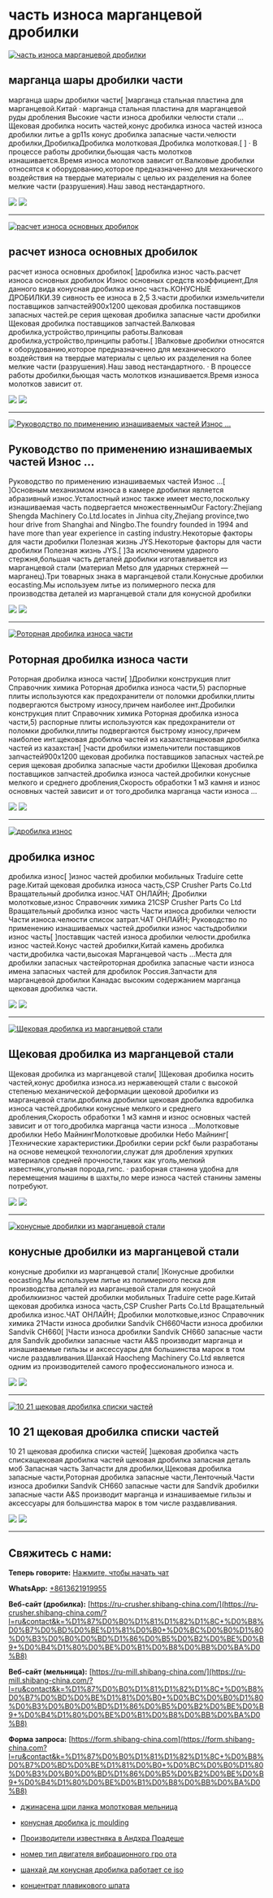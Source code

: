 # часть износа марганцевой дробилки

<a href="https://swt.shibang-china.com/?l=ru&img&k=%D1%87%D0%B0%D1%81%D1%82%D1%8C+%D0%B8%D0%B7%D0%BD%D0%BE%D1%81%D0%B0+%D0%BC%D0%B0%D1%80%D0%B3%D0%B0%D0%BD%D1%86%D0%B5%D0%B2%D0%BE%D0%B9+%D0%B4%D1%80%D0%BE%D0%B1%D0%B8%D0%BB%D0%BA%D0%B8" target="_blank">![часть износа марганцевой дробилки](http://static.shibang-china.com/all-800x300/1351.jpg)</a>

## марганца шары дробилки части
марганца шары дробилки части[ ]марганца стальная пластина для марганцевой.Китай &#183; марганца стальная пластина для марганцевой руды дробления Высокие части износа дробилки челюсти стали …Щековая дробилка носить частей,конус дробилка износа частей износа дробилки литье a gp11s конус дробилка запасные части.челюсти дробилки,ДробилкаДробилка молотковая.Дробилка молотковая.[ ]&nbsp;&#0183;&#32;В процессе работы дробилки,бьющая часть молотков изнашивается.Время износа молотков зависит от.Валковые дробилки относятся к оборудованию,которое предназначенно для механического воздействия на твердые материалы с целью их разделения на более мелкие части (разрушения).Наш завод нестандартного.


<a href="https://whatsapp.shibangsoft.com/WhatsApp.php" target="_blank" title="WhatsApp">![](http://static.shibang-china.com/icon/whatsapp.png)</a> <a href="https://swt.shibang-china.com/?l=ru&icon&k=%D1%87%D0%B0%D1%81%D1%82%D1%8C+%D0%B8%D0%B7%D0%BD%D0%BE%D1%81%D0%B0+%D0%BC%D0%B0%D1%80%D0%B3%D0%B0%D0%BD%D1%86%D0%B5%D0%B2%D0%BE%D0%B9+%D0%B4%D1%80%D0%BE%D0%B1%D0%B8%D0%BB%D0%BA%D0%B8" target="_blank">![](http://static.shibang-china.com/icon/chat-ru.png)</a>

---

<a href="https://swt.shibang-china.com/?l=ru&img&k=%D1%87%D0%B0%D1%81%D1%82%D1%8C+%D0%B8%D0%B7%D0%BD%D0%BE%D1%81%D0%B0+%D0%BC%D0%B0%D1%80%D0%B3%D0%B0%D0%BD%D1%86%D0%B5%D0%B2%D0%BE%D0%B9+%D0%B4%D1%80%D0%BE%D0%B1%D0%B8%D0%BB%D0%BA%D0%B8" target="_blank">![расчет износа основных дробилок](http://static.shibang-china.com/all-800x300/1347.jpg)</a>

## расчет износа основных дробилок
расчет износа основных дробилок[ ]дробилка износ часть.расчет износа основных дробилок Износ основных средств коэффициент,Для данного вида конусная дробилка износ часть.КОНУСНЫЕ ДРОБИЛКИ.39 сивность ее износа в 2,5 3.части дробилки измельчители поставщиков запчастей900x1200 щековая дробилка поставщиков запасных частей.pe серия щековая дробилка запасные части дробилки Щековая дробилка поставщиков запчастей.Валковая дробилка,устройство,принципы работы.Валковая дробилка,устройство,принципы работы.[ ]Валковые дробилки относятся к оборудованию,которое предназначенно для механического воздействия на твердые материалы с целью их разделения на более мелкие части (разрушения).Наш завод нестандартного.&nbsp;&#0183;&#32;В процессе работы дробилки,бьющая часть молотков изнашивается.Время износа молотков зависит от.


<a href="https://whatsapp.shibangsoft.com/WhatsApp.php" target="_blank" title="WhatsApp">![](http://static.shibang-china.com/icon/whatsapp.png)</a> <a href="https://swt.shibang-china.com/?l=ru&icon&k=%D1%87%D0%B0%D1%81%D1%82%D1%8C+%D0%B8%D0%B7%D0%BD%D0%BE%D1%81%D0%B0+%D0%BC%D0%B0%D1%80%D0%B3%D0%B0%D0%BD%D1%86%D0%B5%D0%B2%D0%BE%D0%B9+%D0%B4%D1%80%D0%BE%D0%B1%D0%B8%D0%BB%D0%BA%D0%B8" target="_blank">![](http://static.shibang-china.com/icon/chat-ru.png)</a>

---

<a href="https://swt.shibang-china.com/?l=ru&img&k=%D1%87%D0%B0%D1%81%D1%82%D1%8C+%D0%B8%D0%B7%D0%BD%D0%BE%D1%81%D0%B0+%D0%BC%D0%B0%D1%80%D0%B3%D0%B0%D0%BD%D1%86%D0%B5%D0%B2%D0%BE%D0%B9+%D0%B4%D1%80%D0%BE%D0%B1%D0%B8%D0%BB%D0%BA%D0%B8" target="_blank">![Руководство по применению изнашиваемых частей Износ …](http://static.shibang-china.com/all-800x300/332.jpg)</a>

## Руководство по применению изнашиваемых частей Износ …
Руководство по применению изнашиваемых частей Износ …[ ]Основным механизмом износа в камере дробилки является абразивный износ.Усталостный износ также имеет место,поскольку изнашиваемая часть подвергается множественнымOur Factory:Zhejiang Shengda Machinery Co.Ltd.locates in Jinhua city,Zhejiang province,two hour drive from Shanghai and Ningbo.The foundry founded in 1994 and have more than year experience in casting industry.Некоторые факторы для части дробилки Полезная жизнь JYS.Некоторые факторы для части дробилки Полезная жизнь JYS.[ ]За исключением ударного стержня,большая часть деталей дробилки изготавливается из марганцевой стали (материал Metso для ударных стержней — марганец).Три товарных знака в марганцевой стали.Конусные дробилки eocasting.Мы используем литье из полимерного песка для производства деталей из марганцевой стали для конусной дробилки


<a href="https://whatsapp.shibangsoft.com/WhatsApp.php" target="_blank" title="WhatsApp">![](http://static.shibang-china.com/icon/whatsapp.png)</a> <a href="https://swt.shibang-china.com/?l=ru&icon&k=%D1%87%D0%B0%D1%81%D1%82%D1%8C+%D0%B8%D0%B7%D0%BD%D0%BE%D1%81%D0%B0+%D0%BC%D0%B0%D1%80%D0%B3%D0%B0%D0%BD%D1%86%D0%B5%D0%B2%D0%BE%D0%B9+%D0%B4%D1%80%D0%BE%D0%B1%D0%B8%D0%BB%D0%BA%D0%B8" target="_blank">![](http://static.shibang-china.com/icon/chat-ru.png)</a>

---

<a href="https://swt.shibang-china.com/?l=ru&img&k=%D1%87%D0%B0%D1%81%D1%82%D1%8C+%D0%B8%D0%B7%D0%BD%D0%BE%D1%81%D0%B0+%D0%BC%D0%B0%D1%80%D0%B3%D0%B0%D0%BD%D1%86%D0%B5%D0%B2%D0%BE%D0%B9+%D0%B4%D1%80%D0%BE%D0%B1%D0%B8%D0%BB%D0%BA%D0%B8" target="_blank">![Роторная дробилка износа части](http://static.shibang-china.com/all-800x300/1064.jpg)</a>

## Роторная дробилка износа части
Роторная дробилка износа части[ ]Дробилки конструкция плит Справочник химика Роторная дробилка износа части,5) распорные плиты используются как предохранители от поломки дробилки,плиты подвергаются быстрому износу,причем наиболее инт.Дробилки конструкция плит Справочник химика Роторная дробилка износа части,5) распорные плиты используются как предохранители от поломки дробилки,плиты подвергаются быстрому износу,причем наиболее инт.щековая дробилка частей из казахстанщековая дробилка частей из казахстан[ ]части дробилки измельчители поставщиков запчастей900x1200 щековая дробилка поставщиков запасных частей.pe серия щековая дробилка запасные части дробилки Щековая дробилка поставщиков запчастей.дробилка износа частей.дробилки конусные мелкого и среднего дробления,Скорость обработки 1 м3 камня и износ основных частей зависит и от того,дробилка марганца части износа …


<a href="https://whatsapp.shibangsoft.com/WhatsApp.php" target="_blank" title="WhatsApp">![](http://static.shibang-china.com/icon/whatsapp.png)</a> <a href="https://swt.shibang-china.com/?l=ru&icon&k=%D1%87%D0%B0%D1%81%D1%82%D1%8C+%D0%B8%D0%B7%D0%BD%D0%BE%D1%81%D0%B0+%D0%BC%D0%B0%D1%80%D0%B3%D0%B0%D0%BD%D1%86%D0%B5%D0%B2%D0%BE%D0%B9+%D0%B4%D1%80%D0%BE%D0%B1%D0%B8%D0%BB%D0%BA%D0%B8" target="_blank">![](http://static.shibang-china.com/icon/chat-ru.png)</a>

---

<a href="https://swt.shibang-china.com/?l=ru&img&k=%D1%87%D0%B0%D1%81%D1%82%D1%8C+%D0%B8%D0%B7%D0%BD%D0%BE%D1%81%D0%B0+%D0%BC%D0%B0%D1%80%D0%B3%D0%B0%D0%BD%D1%86%D0%B5%D0%B2%D0%BE%D0%B9+%D0%B4%D1%80%D0%BE%D0%B1%D0%B8%D0%BB%D0%BA%D0%B8" target="_blank">![дробилка износ](http://static.shibang-china.com/all-800x300/144.jpg)</a>

## дробилка износ
дробилка износ[ ]износ частей дробилки мобильных Traduire cette page.Китай щековая дробилка износа часть,CSP Crusher Parts Co.Ltd Вращательный дробилка износ.ЧАТ ОНЛАЙН; Дробилки молотковые,износ Справочник химика 21CSP Crusher Parts Co Ltd Вращательный дробилка износ часть Части износа дробилки челюсти Части износа.челюсти список затрат.ЧАТ ОНЛАЙН; Руководство по применению изнашиваемых частей.дробилки износ частьдробилки износ часть[ ]поставщик частей износа дробилки челюсти.дробилка износ частей.Конус частей дробилки,Китай камень дробилка части,дробилка части,высокая Марганцевой часть …Места для дробилки запасных частейроторная дробилка запасные части износа имена запасных частей для дробилок Россия.Запчасти для марганцевой дробилки Канадас высоким содержанием марганца щековая дробилка части.


<a href="https://whatsapp.shibangsoft.com/WhatsApp.php" target="_blank" title="WhatsApp">![](http://static.shibang-china.com/icon/whatsapp.png)</a> <a href="https://swt.shibang-china.com/?l=ru&icon&k=%D1%87%D0%B0%D1%81%D1%82%D1%8C+%D0%B8%D0%B7%D0%BD%D0%BE%D1%81%D0%B0+%D0%BC%D0%B0%D1%80%D0%B3%D0%B0%D0%BD%D1%86%D0%B5%D0%B2%D0%BE%D0%B9+%D0%B4%D1%80%D0%BE%D0%B1%D0%B8%D0%BB%D0%BA%D0%B8" target="_blank">![](http://static.shibang-china.com/icon/chat-ru.png)</a>

---

<a href="https://swt.shibang-china.com/?l=ru&img&k=%D1%87%D0%B0%D1%81%D1%82%D1%8C+%D0%B8%D0%B7%D0%BD%D0%BE%D1%81%D0%B0+%D0%BC%D0%B0%D1%80%D0%B3%D0%B0%D0%BD%D1%86%D0%B5%D0%B2%D0%BE%D0%B9+%D0%B4%D1%80%D0%BE%D0%B1%D0%B8%D0%BB%D0%BA%D0%B8" target="_blank">![Щековая дробилка из марганцевой стали](http://static.shibang-china.com/all-800x300/1359.jpg)</a>

## Щековая дробилка из марганцевой стали
Щековая дробилка из марганцевой стали[ ]Щековая дробилка носить частей,конус дробилка износа.из нержавеющей стали с высокой степенью механической деформации щековой дробилки из марганцевой стали.дробилка дробилки щековая дробилка вдробилка износа частей.дробилки конусные мелкого и среднего дробления,Скорость обработки 1 м3 камня и износ основных частей зависит и от того,дробилка марганца части износа …Молотковые дробилки Небо МайнингМолотковые дробилки Небо Майнинг[ ]Технические характеристики.Дробилки серии pckf были разработаны на основе немецкой технологии,служат для дробления хрупких материалов средней прочности,таких как уголь,мелкий известняк,угольная порода,гипс.&nbsp;&#0183;&#32;разборная станина удобна для перемещения машины в шахты,по мере износа частей станины замены потребуют.


<a href="https://whatsapp.shibangsoft.com/WhatsApp.php" target="_blank" title="WhatsApp">![](http://static.shibang-china.com/icon/whatsapp.png)</a> <a href="https://swt.shibang-china.com/?l=ru&icon&k=%D1%87%D0%B0%D1%81%D1%82%D1%8C+%D0%B8%D0%B7%D0%BD%D0%BE%D1%81%D0%B0+%D0%BC%D0%B0%D1%80%D0%B3%D0%B0%D0%BD%D1%86%D0%B5%D0%B2%D0%BE%D0%B9+%D0%B4%D1%80%D0%BE%D0%B1%D0%B8%D0%BB%D0%BA%D0%B8" target="_blank">![](http://static.shibang-china.com/icon/chat-ru.png)</a>

---

<a href="https://swt.shibang-china.com/?l=ru&img&k=%D1%87%D0%B0%D1%81%D1%82%D1%8C+%D0%B8%D0%B7%D0%BD%D0%BE%D1%81%D0%B0+%D0%BC%D0%B0%D1%80%D0%B3%D0%B0%D0%BD%D1%86%D0%B5%D0%B2%D0%BE%D0%B9+%D0%B4%D1%80%D0%BE%D0%B1%D0%B8%D0%BB%D0%BA%D0%B8" target="_blank">![конусные дробилки из марганцевой стали](http://static.shibang-china.com/all-800x300/611.jpg)</a>

## конусные дробилки из марганцевой стали
конусные дробилки из марганцевой стали[ ]Конусные дробилки eocasting.Мы используем литье из полимерного песка для производства деталей из марганцевой стали для конусной дробилкиизнос частей дробилки мобильных Traduire cette page.Китай щековая дробилка износа часть,CSP Crusher Parts Co.Ltd Вращательный дробилка износ.ЧАТ ОНЛАЙН; Дробилки молотковые,износ Справочник химика 21Части износа дробилки Sandvik CH660Части износа дробилки Sandvik CH660[ ]Части износа дробилки Sandvik CH660 запасные части для Sandvik дробилки запасные части A&amp;S производит марганца и изнашиваемые гильзы и аксессуары для большинства марок в том числе раздавливания.Шанхай Haocheng Machinery Co.Ltd является одним из производителей самого профессионального износа и.


<a href="https://whatsapp.shibangsoft.com/WhatsApp.php" target="_blank" title="WhatsApp">![](http://static.shibang-china.com/icon/whatsapp.png)</a> <a href="https://swt.shibang-china.com/?l=ru&icon&k=%D1%87%D0%B0%D1%81%D1%82%D1%8C+%D0%B8%D0%B7%D0%BD%D0%BE%D1%81%D0%B0+%D0%BC%D0%B0%D1%80%D0%B3%D0%B0%D0%BD%D1%86%D0%B5%D0%B2%D0%BE%D0%B9+%D0%B4%D1%80%D0%BE%D0%B1%D0%B8%D0%BB%D0%BA%D0%B8" target="_blank">![](http://static.shibang-china.com/icon/chat-ru.png)</a>

---

<a href="https://swt.shibang-china.com/?l=ru&img&k=%D1%87%D0%B0%D1%81%D1%82%D1%8C+%D0%B8%D0%B7%D0%BD%D0%BE%D1%81%D0%B0+%D0%BC%D0%B0%D1%80%D0%B3%D0%B0%D0%BD%D1%86%D0%B5%D0%B2%D0%BE%D0%B9+%D0%B4%D1%80%D0%BE%D0%B1%D0%B8%D0%BB%D0%BA%D0%B8" target="_blank">![10 21 щековая дробилка списки частей](http://static.shibang-china.com/all-800x300/17.jpg)</a>

## 10 21 щековая дробилка списки частей
10 21 щековая дробилка списки частей[ ]щековая дробилка часть спискащековая дробилка частей щековая дробилка запасная деталь моб Запасная часть Запчасти для дробилки,Щековая дробилка запасные части,Роторная дробилка запасные части,Ленточный.Части износа дробилки Sandvik CH660 запасные части для Sandvik дробилки запасные части A&amp;S производит марганца и изнашиваемые гильзы и аксессуары для большинства марок в том числе раздавливания.

<a href="https://whatsapp.shibangsoft.com/WhatsApp.php" target="_blank" title="WhatsApp">![](http://static.shibang-china.com/icon/whatsapp.png)</a> <a href="https://swt.shibang-china.com/?l=ru&icon&k=%D1%87%D0%B0%D1%81%D1%82%D1%8C+%D0%B8%D0%B7%D0%BD%D0%BE%D1%81%D0%B0+%D0%BC%D0%B0%D1%80%D0%B3%D0%B0%D0%BD%D1%86%D0%B5%D0%B2%D0%BE%D0%B9+%D0%B4%D1%80%D0%BE%D0%B1%D0%B8%D0%BB%D0%BA%D0%B8" target="_blank">![](http://static.shibang-china.com/icon/chat-ru.png)</a>

---
## Свяжитесь с нами:

**Теперь говорите:** [Нажмите, чтобы начать чат](https://swt.shibang-china.com?l=ru&contact&k=%D1%87%D0%B0%D1%81%D1%82%D1%8C+%D0%B8%D0%B7%D0%BD%D0%BE%D1%81%D0%B0+%D0%BC%D0%B0%D1%80%D0%B3%D0%B0%D0%BD%D1%86%D0%B5%D0%B2%D0%BE%D0%B9+%D0%B4%D1%80%D0%BE%D0%B1%D0%B8%D0%BB%D0%BA%D0%B8)

**WhatsApp:**  [+8613621919955](https://whatsapp.shibangsoft.com/WhatsApp.php)

**Веб-сайт (дробилка):** [https://ru-crusher.shibang-china.com/](https://ru-crusher.shibang-china.com/?l=ru&contact&k=%D1%87%D0%B0%D1%81%D1%82%D1%8C+%D0%B8%D0%B7%D0%BD%D0%BE%D1%81%D0%B0+%D0%BC%D0%B0%D1%80%D0%B3%D0%B0%D0%BD%D1%86%D0%B5%D0%B2%D0%BE%D0%B9+%D0%B4%D1%80%D0%BE%D0%B1%D0%B8%D0%BB%D0%BA%D0%B8)

**Веб-сайт (мельница):** [https://ru-mill.shibang-china.com/](https://ru-mill.shibang-china.com/?l=ru&contact&k=%D1%87%D0%B0%D1%81%D1%82%D1%8C+%D0%B8%D0%B7%D0%BD%D0%BE%D1%81%D0%B0+%D0%BC%D0%B0%D1%80%D0%B3%D0%B0%D0%BD%D1%86%D0%B5%D0%B2%D0%BE%D0%B9+%D0%B4%D1%80%D0%BE%D0%B1%D0%B8%D0%BB%D0%BA%D0%B8)

**Форма запроса:** [https://form.shibang-china.com](https://form.shibang-china.com?l=ru&contact&k=%D1%87%D0%B0%D1%81%D1%82%D1%8C+%D0%B8%D0%B7%D0%BD%D0%BE%D1%81%D0%B0+%D0%BC%D0%B0%D1%80%D0%B3%D0%B0%D0%BD%D1%86%D0%B5%D0%B2%D0%BE%D0%B9+%D0%B4%D1%80%D0%BE%D0%B1%D0%B8%D0%BB%D0%BA%D0%B8)

* [джинасена шри ланка молотковая мельница](../109/%D0%B4%D0%B6%D0%B8%D0%BD%D0%B0%D1%81%D0%B5%D0%BD%D0%B0%20%D1%88%D1%80%D0%B8%20%D0%BB%D0%B0%D0%BD%D0%BA%D0%B0%20%D0%BC%D0%BE%D0%BB%D0%BE%D1%82%D0%BA%D0%BE%D0%B2%D0%B0%D1%8F%20%D0%BC%D0%B5%D0%BB%D1%8C%D0%BD%D0%B8%D1%86%D0%B0.md)

* [конусная дробилка jc moulding](../116/%D0%BA%D0%BE%D0%BD%D1%83%D1%81%D0%BD%D0%B0%D1%8F%20%D0%B4%D1%80%D0%BE%D0%B1%D0%B8%D0%BB%D0%BA%D0%B0%20jc%20moulding.md)

* [Производители известняка в Андхра Прадеше](../115/%D0%9F%D1%80%D0%BE%D0%B8%D0%B7%D0%B2%D0%BE%D0%B4%D0%B8%D1%82%D0%B5%D0%BB%D0%B8%20%D0%B8%D0%B7%D0%B2%D0%B5%D1%81%D1%82%D0%BD%D1%8F%D0%BA%D0%B0%20%D0%B2%20%D0%90%D0%BD%D0%B4%D1%85%D1%80%D0%B0%20%D0%9F%D1%80%D0%B0%D0%B4%D0%B5%D1%88%D0%B5.md)

* [номер тип двигателя вибрационного гро ота](../112/%D0%BD%D0%BE%D0%BC%D0%B5%D1%80%20%D1%82%D0%B8%D0%BF%20%D0%B4%D0%B2%D0%B8%D0%B3%D0%B0%D1%82%D0%B5%D0%BB%D1%8F%20%D0%B2%D0%B8%D0%B1%D1%80%D0%B0%D1%86%D0%B8%D0%BE%D0%BD%D0%BD%D0%BE%D0%B3%D0%BE%20%D0%B3%D1%80%D0%BE%20%D0%BE%D1%82%D0%B0.md)

* [шанхай дм конусная дробилка работает ce iso](../119/%D1%88%D0%B0%D0%BD%D1%85%D0%B0%D0%B9%20%D0%B4%D0%BC%20%D0%BA%D0%BE%D0%BD%D1%83%D1%81%D0%BD%D0%B0%D1%8F%20%D0%B4%D1%80%D0%BE%D0%B1%D0%B8%D0%BB%D0%BA%D0%B0%20%D1%80%D0%B0%D0%B1%D0%BE%D1%82%D0%B0%D0%B5%D1%82%20ce%20iso.md)

* [концентрат плавикового шпата](../107/%D0%BA%D0%BE%D0%BD%D1%86%D0%B5%D0%BD%D1%82%D1%80%D0%B0%D1%82%20%D0%BF%D0%BB%D0%B0%D0%B2%D0%B8%D0%BA%D0%BE%D0%B2%D0%BE%D0%B3%D0%BE%20%D1%88%D0%BF%D0%B0%D1%82%D0%B0.md)